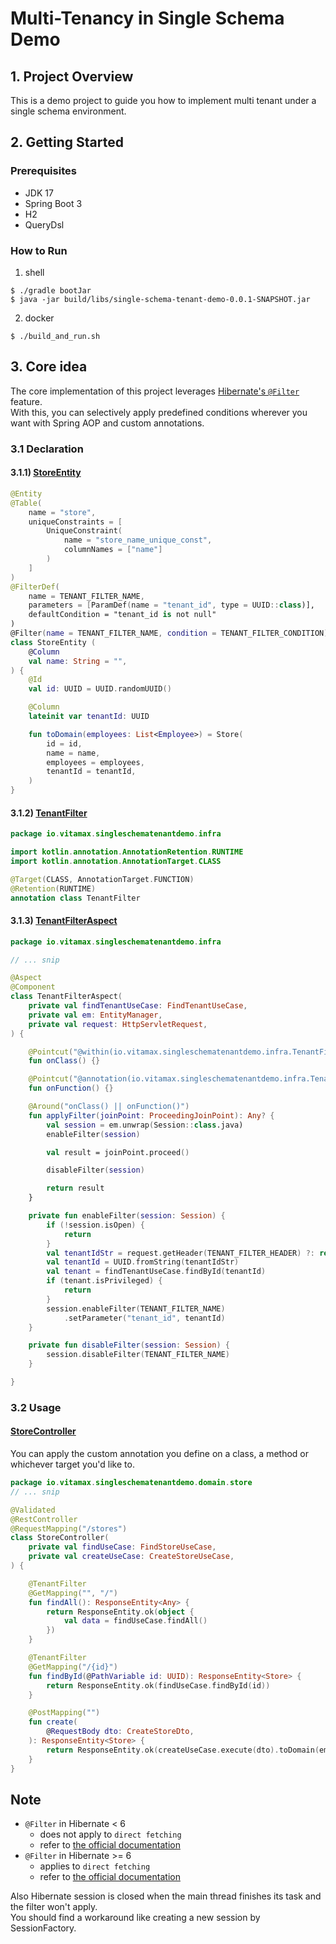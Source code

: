 # Multi-Tenancy in Single Schema Demo

## 1. Project Overview
This is a demo project to guide you how to implement multi tenant under a single schema environment. 


## 2. Getting Started
### Prerequisites
- JDK 17
- Spring Boot 3
- H2
- QueryDsl

### How to Run
1. shell
```shell
$ ./gradle bootJar
$ java -jar build/libs/single-schema-tenant-demo-0.0.1-SNAPSHOT.jar 
```
2. docker
```shell
$ ./build_and_run.sh
```

## 3. Core idea
The core implementation of this project leverages [Hibernate's `@Filter`](https://docs.jboss.org/hibernate/orm/6.0/userguide/html_single/Hibernate_User_Guide.html#pc-filter) feature. </br>
With this, you can selectively apply predefined conditions wherever you want with Spring AOP and custom annotations.

### 3.1 Declaration

#### 3.1.1) [StoreEntity](src/main/kotlin/io/vitamax/singleschematenantdemo/domain/store/StoreEntity.kt)
```kotlin
@Entity
@Table(
    name = "store",
    uniqueConstraints = [
        UniqueConstraint(
            name = "store_name_unique_const",
            columnNames = ["name"]
        )
    ]
)
@FilterDef(
    name = TENANT_FILTER_NAME,
    parameters = [ParamDef(name = "tenant_id", type = UUID::class)],
    defaultCondition = "tenant_id is not null"
)
@Filter(name = TENANT_FILTER_NAME, condition = TENANT_FILTER_CONDITION)
class StoreEntity (
    @Column
    val name: String = "",
) {
    @Id
    val id: UUID = UUID.randomUUID()

    @Column
    lateinit var tenantId: UUID

    fun toDomain(employees: List<Employee>) = Store(
        id = id,
        name = name,
        employees = employees,
        tenantId = tenantId,
    )
}
```

#### 3.1.2) [TenantFilter](src/main/kotlin/io/vitamax/singleschematenantdemo/infra/TenantFilter.kt)
```kotlin
package io.vitamax.singleschematenantdemo.infra

import kotlin.annotation.AnnotationRetention.RUNTIME
import kotlin.annotation.AnnotationTarget.CLASS

@Target(CLASS, AnnotationTarget.FUNCTION)
@Retention(RUNTIME)
annotation class TenantFilter
```

#### 3.1.3) [TenantFilterAspect](src/main/kotlin/io/vitamax/singleschematenantdemo/infra/TenantFilterAspect.kt)

```kotlin
package io.vitamax.singleschematenantdemo.infra

// ... snip

@Aspect
@Component
class TenantFilterAspect(
    private val findTenantUseCase: FindTenantUseCase,
    private val em: EntityManager,
    private val request: HttpServletRequest,
) {

    @Pointcut("@within(io.vitamax.singleschematenantdemo.infra.TenantFilter)")
    fun onClass() {}

    @Pointcut("@annotation(io.vitamax.singleschematenantdemo.infra.TenantFilter)")
    fun onFunction() {}

    @Around("onClass() || onFunction()")
    fun applyFilter(joinPoint: ProceedingJoinPoint): Any? {
        val session = em.unwrap(Session::class.java)
        enableFilter(session)

        val result = joinPoint.proceed()

        disableFilter(session)

        return result
    }

    private fun enableFilter(session: Session) {
        if (!session.isOpen) {
            return
        }
        val tenantIdStr = request.getHeader(TENANT_FILTER_HEADER) ?: return
        val tenantId = UUID.fromString(tenantIdStr)
        val tenant = findTenantUseCase.findById(tenantId)
        if (tenant.isPrivileged) {
            return
        }
        session.enableFilter(TENANT_FILTER_NAME)
            .setParameter("tenant_id", tenantId)
    }

    private fun disableFilter(session: Session) {
        session.disableFilter(TENANT_FILTER_NAME)
    }

}
```

### 3.2 Usage
#### [StoreController](src/main/kotlin/io/vitamax/singleschematenantdemo/domain/store/StoreController.kt)

You can apply the custom annotation you define on a class, a method or whichever target you'd like to. 

```kotlin
package io.vitamax.singleschematenantdemo.domain.store
// ... snip

@Validated
@RestController
@RequestMapping("/stores")
class StoreController(
    private val findUseCase: FindStoreUseCase,
    private val createUseCase: CreateStoreUseCase,
) {

    @TenantFilter
    @GetMapping("", "/")
    fun findAll(): ResponseEntity<Any> {
        return ResponseEntity.ok(object {
            val data = findUseCase.findAll()
        })
    }

    @TenantFilter
    @GetMapping("/{id}")
    fun findById(@PathVariable id: UUID): ResponseEntity<Store> {
        return ResponseEntity.ok(findUseCase.findById(id))
    }

    @PostMapping("")
    fun create(
        @RequestBody dto: CreateStoreDto,
    ): ResponseEntity<Store> {
        return ResponseEntity.ok(createUseCase.execute(dto).toDomain(emptyList()))
    }
}
```


## Note
- `@Filter` in Hibernate < 6
  - does not apply to `direct fetching`
  - refer to [the official documentation](https://docs.jboss.org/hibernate/orm/5.6/userguide/html_single/Hibernate_User_Guide.html#pc-filter)
- `@Filter` in Hibernate >= 6
  - applies to `direct fetching`
  - refer to [the official documentation](https://docs.jboss.org/hibernate/orm/6.0/userguide/html_single/Hibernate_User_Guide.html#pc-filter)

Also Hibernate session is closed when the main thread finishes its task and the filter won't apply. <br>
You should find a workaround like creating a new session by SessionFactory.
